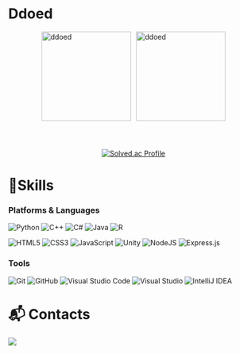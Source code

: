 # Ddoed


<div style="display: flex; flex-direction: column; align-items: center; gap: 20px; height: auto;">
  <!-- 첫 번째 줄: GitHub Stats 이미지들 -->
  <div style="display: flex; gap: 10px;">
    <img 
      align="center" 
      src="https://github-readme-stats.vercel.app/api?username=ddoed&show_icons=true&locale=en&theme=tokyonight" 
      alt="ddoed" 
      style="height:180px;" 
    />
    <img 
      align="center" 
      src="https://github-readme-stats.vercel.app/api/top-langs?username=ddoed&show_icons=true&locale=en&layout=compact&theme=tokyonight" 
      alt="ddoed" 
      style="height:180px;" 
    />
  </div>
  
  <!-- 개행을 위한 div 추가 -->
  <br/>

  <!-- 두 번째 줄: 백준 프로필 배지 -->
  <a href="https://solved.ac/ddoed123/">
    <img 
      src="http://mazassumnida.wtf/api/v2/generate_badge?boj=ddoed123" 
      alt="Solved.ac Profile" 
    />
  </a>
</div>


# 💪Skills
### Platforms & Languages
![Python](https://img.shields.io/badge/Python-3776AB.svg?&style=for-the-badge&logo=Python&logoColor=white)
![C++](https://img.shields.io/badge/c++-%2300599C.svg?style=for-the-badge&logo=c%2B%2B&logoColor=white)
![C#](https://img.shields.io/badge/c%23-%23239120.svg?style=for-the-badge&logo=csharp&logoColor=white)
![Java](https://img.shields.io/badge/Java-007396.svg?&style=for-the-badge&logo=Java&logoColor=white)
![R](https://img.shields.io/badge/r-%23276DC3.svg?style=for-the-badge&logo=r&logoColor=white)

![HTML5](https://img.shields.io/badge/HTML5-E34F26.svg?&style=for-the-badge&logo=HTML5&logoColor=white)
![CSS3](https://img.shields.io/badge/CSS3-1572B6.svg?&style=for-the-badge&logo=CSS3&logoColor=white)
![JavaScript](https://img.shields.io/badge/JavaScript-F7DF1E.svg?&style=for-the-badge&logo=JavaScript&logoColor=white)
![Unity](https://img.shields.io/badge/unity-%23000000.svg?style=for-the-badge&logo=unity&logoColor=white)
![NodeJS](https://img.shields.io/badge/node.js-6DA55F?style=for-the-badge&logo=node.js&logoColor=white)
![Express.js](https://img.shields.io/badge/express.js-%23404d59.svg?style=for-the-badge&logo=express&logoColor=%2361DAFB)

### Tools
![Git](https://img.shields.io/badge/Git-F05032.svg?&style=for-the-badge&logo=Git&logoColor=white)
![GitHub](https://img.shields.io/badge/github-%23121011.svg?style=for-the-badge&logo=github&logoColor=white)
![Visual Studio Code](https://img.shields.io/badge/Visual%20Studio%20Code-007ACC.svg?&style=for-the-badge&logo=Visual%20Studio%20Code&logoColor=white)
![Visual Studio](https://img.shields.io/badge/Visual%20Studio-5C2D91.svg?style=for-the-badge&logo=visual-studio&logoColor=white)
![IntelliJ IDEA](https://img.shields.io/badge/IntelliJIDEA-000000.svg?style=for-the-badge&logo=intellij-idea&logoColor=white)

 
# :mailbox_with_mail: Contacts
<img src="https://img.shields.io/badge/yimnabin20051022@gmail.com-0078D4?style=for-the-badge&logo=microsoftoutlook&logoColor=white"/>
